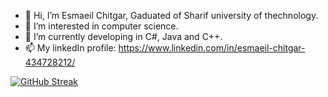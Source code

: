 - 👋 Hi, I’m Esmaeil Chitgar, Gaduated of Sharif university of thechnology.
- 👀 I’m interested in computer science.
- 🌱 I’m currently developing in C#, Java and C++.
- 📫 My linkedIn profile: https://www.linkedin.com/in/esmaeil-chitgar-434728212/

[![GitHub Streak](https://awesome-github-stats.azurewebsites.net/user-stats/EsmaeilChitgar&theme=dark)](https://git.io/awesome-stats-card)
